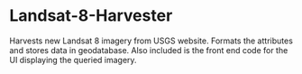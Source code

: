 Landsat-8-Harvester
===================

Harvests new Landsat 8 imagery from USGS website. Formats the attributes and stores data in geodatabase. Also included is the front end code for the UI displaying the queried imagery.
